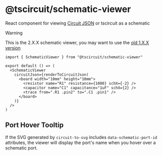 # @tscircuit/schematic-viewer

React component for viewing [Circuit JSON](https://github.com/tscircuit/circuit-json) or tscircuit as a schematic

> [!WARNING]
> This is the 2.X.X schematic viewer, you may want to use the [old 1.X.X version](https://github.com/tscircuit/schematic-viewer/tree/v1)

```tsx
import { SchematicViewer } from "@tscircuit/schematic-viewer"

export default () => (
  <SchematicViewer
    circuitJson={renderToCircuitJson(
      <board width="10mm" height="10mm">
        <resistor name="R1" resistance={1000} schX={-2} />
        <capacitor name="C1" capacitance="1uF" schX={2} />
        <trace from=".R1 .pin2" to=".C1 .pin1" />
      </board>
    )}
  />
)
```

## Port Hover Tooltip

If the SVG generated by `circuit-to-svg` includes `data-schematic-port-id` attributes, the viewer will display the port's name when you hover over a schematic port.
